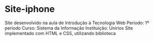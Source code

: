 # Site-iphone
Site desenvolvido na aula de Introdução à Tecnologia Web
Periodo: 1º período
Curso: Sistema da Informação
Instituição: Unirios Site implementado com HTML e CSS, utilizando biblioteca
